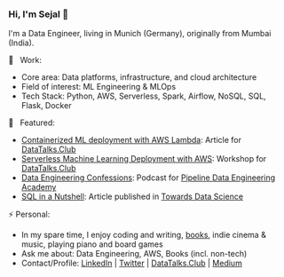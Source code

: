 ### Hi, I'm Sejal 👋

I'm a Data Engineer, living in Munich (Germany), originally from Mumbai (India).
<br>

💼 &nbsp; Work:
- Core area: Data platforms, infrastructure, and cloud architecture
- Field of interest: ML Engineering & MLOps
- Tech Stack: Python, AWS, Serverless, Spark, Airflow, NoSQL, SQL, Flask, Docker

📢 &nbsp; Featured:
- [Containerized ML deployment with AWS Lambda](https://datatalks.club/blog/ml-deployment-lambda.html): Article for [DataTalks.Club](https://datatalks.club/)
- [Serverless Machine Learning Deployment with AWS](https://www.youtube.com/watch?v=79B8AOKkpho): Workshop for [DataTalks.Club](https://datatalks.club/)
- [Data Engineering Confessions](https://www.dataengineering.academy/pipeline-data-engineering-academy-blog/idataengineer-confessions-interview-003): Podcast for [Pipeline Data Engineering Academy](https://www.dataengineering.academy/)
- [SQL in a Nutshell](https://towardsdatascience.com/sql-in-a-nutshell-part-1-basic-real-world-scenarios-33a25ba8d220): Article published in [Towards Data Science](https://towardsdatascience.com)

⚡ Personal:
- In my spare time, I enjoy coding and writing, [books](https://www.goodreads.com/user/show/1483184-sejal), indie cinema & music, playing piano and board games
- Ask me about: Data Engineering, AWS, Books (incl. non-tech)
- Contact/Profile: [LinkedIn](https://linkedin.com/in/vaidyasejal) | [Twitter](https://twitter.com/sejalv_) | [DataTalks.Club](datatalks.club/people/sejalvaidya.html) | [Medium](https://medium.com/@sejalv) 
